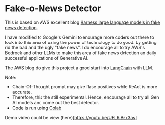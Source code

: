 # Fake-o-News Detector

This is based on AWS excellent blog [Harness large language models in fake news detection](https://aws.amazon.com/blogs/machine-learning/harness-large-language-models-in-fake-news-detection/).

I have modified to Google's Gemini to enourage more coders out there to look into this area of using the power of technology to do good: by getting rid the bad and the ugly "fake news".  I do encourage all to try AWS's Bedrock and other LLMs to make this area of fake news detection an daily successful applications of Generative AI.

The AWS blog do give this project a good start into [LangChain](https://www.langchain.com/) with LLM.

Note: 
* Chain-Of-Thought prompt may give flase positives while ReAct is more accurate.
* Therefore, this the still experimental.  Hence, encourage all to try all Gen AI models and come out the best detector.
* Code is run using [Colab](https://colab.research.google.com/)

Demo video could be view (here)[https://youtu.be/UFL6iBex3as]
